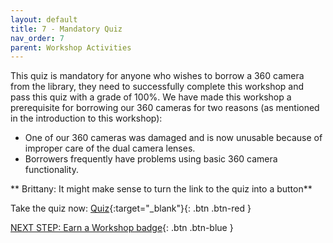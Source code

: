 ```yaml
---
layout: default
title: 7 - Mandatory Quiz
nav_order: 7
parent: Workshop Activities
---
```


This quiz is mandatory for anyone who wishes to borrow a 360 camera from the library, they need to successfully complete this workshop and pass this quiz with a grade of 100%. We have made this workshop a prerequisite for borrowing our 360 cameras for two reasons (as mentioned in the introduction to this workshop):

- One of our 360 cameras was damaged and is now unusable because of improper care of the dual camera lenses.
- Borrowers frequently have problems using basic 360 camera functionality.

** Brittany: It might make sense to turn the link to the quiz into a button**

Take the quiz now: [Quiz](https://forms.gle/cUx5CF7t7HxjhYsZA){:target="_blank"}{: .btn .btn-red }<br>


[NEXT STEP: Earn a Workshop badge](informal-credentials.html){: .btn .btn-blue }
